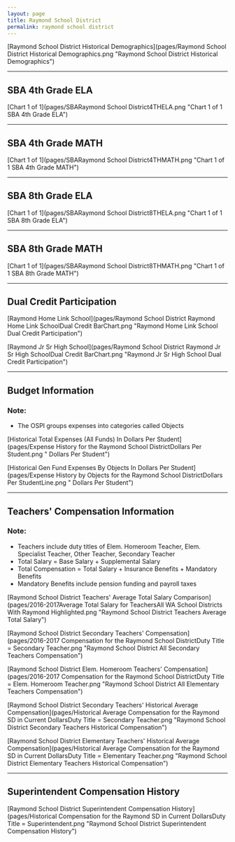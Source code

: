 ```yaml
---
layout: page
title: Raymond School District
permalink: raymond school district
---
```



[Raymond School District Historical Demographics](pages/Raymond School District Historical Demographics.png "Raymond School District Historical Demographics")

___

## SBA 4th Grade ELA

[Chart 1 of 1](pages/SBARaymond School District4THELA.png "Chart 1 of 1 SBA 4th Grade ELA")


___

## SBA 4th Grade MATH

[Chart 1 of 1](pages/SBARaymond School District4THMATH.png "Chart 1 of 1 SBA 4th Grade MATH")


___

## SBA 8th Grade ELA

[Chart 1 of 1](pages/SBARaymond School District8THELA.png "Chart 1 of 1 SBA 8th Grade ELA")


___

## SBA 8th Grade MATH

[Chart 1 of 1](pages/SBARaymond School District8THMATH.png "Chart 1 of 1 SBA 8th Grade MATH")


___

## Dual Credit Participation

[Raymond Home Link School](pages/Raymond School District Raymond Home Link SchoolDual Credit BarChart.png "Raymond Home Link School Dual Credit Participation")

[Raymond Jr Sr High School](pages/Raymond School District Raymond Jr Sr High SchoolDual Credit BarChart.png "Raymond Jr Sr High School Dual Credit Participation")


___

## Budget Information
### Note:
- The OSPI groups expenses into categories called Objects

[Historical Total Expenses (All Funds) In Dollars Per Student](pages/Expense History for the Raymond School DistrictDollars Per Student.png " Dollars Per Student")

[Historical Gen Fund Expenses By Objects In Dollars Per Student](pages/Expense History by Objects for the Raymond School DistrictDollars Per StudentLine.png " Dollars Per Student")


___

## Teachers' Compensation Information
### Note:
- Teachers include duty titles of Elem. Homeroom Teacher, Elem. Specialist Teacher, Other Teacher, Secondary Teacher
- Total Salary = Base Salary + Supplemental Salary
- Total Compensation = Total Salary + Insurance Benefits + Mandatory Benefits
- Mandatory Benefits include pension funding and payroll taxes

[Raymond School District Teachers' Average Total Salary Comparison](pages/2016-2017Average Total Salary for TeachersAll WA School Districts With Raymond Highlighted.png "Raymond School District Teachers Average Total Salary")

[Raymond School District Secondary Teachers' Compensation](pages/2016-2017 Compensation for the Raymond School DistrictDuty Title = Secondary Teacher.png "Raymond School District All Secondary Teachers Compensation")

[Raymond School District Elem. Homeroom Teachers' Compensation](pages/2016-2017 Compensation for the Raymond School DistrictDuty Title = Elem. Homeroom Teacher.png "Raymond School District All Elementary Teachers Compensation")

[Raymond School District Secondary Teachers' Historical Average Compensation](pages/Historical Average Compensation for the Raymond SD in Current DollarsDuty Title = Secondary Teacher.png "Raymond School District Secondary Teachers Historical Compensation")

[Raymond School District Elementary Teachers' Historical Average Compensation](pages/Historical Average Compensation for the Raymond SD in Current DollarsDuty Title = Elementary Teacher.png "Raymond School District Elementary Teachers Historical Compensation")


___

## Superintendent Compensation History

[Raymond School District Superintendent Compensation History](pages/Historical Compensation for the Raymond SD in Current DollarsDuty Title = Superintendent.png "Raymond School District Superintendent Compensation History")

